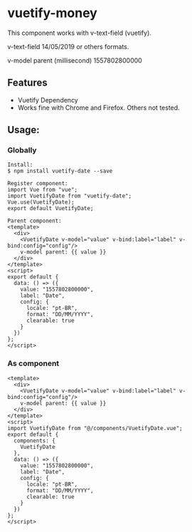 # vuetify-money

This component works with v-text-field (vuetify).

v-text-field
14/05/2019 or others formats.

v-model parent (millisecond)
1557802800000

## Features

- Vuetify Dependency
- Works fine with Chrome and Firefox. Others not tested.

## Usage:

### Globally
```
Install:
$ npm install vuetify-date --save

Register component:
import Vue from "vue";
import VuetifyDate from "vuetify-date";
Vue.use(VuetifyDate);
export default VuetifyDate;

Parent component:
<template>
  <div>
    <VuetifyDate v-model="value" v-bind:label="label" v-bind:config="config"/>
    v-model parent: {{ value }}
  </div>
</template>
<script>
export default {
  data: () => ({
    value: "1557802800000",
    label: "Date",
    config: {
      locale: "pt-BR",
      format: "DD/MM/YYYY",
      clearable: true
    }
  })
};
</script>

```
### As component
```
<template>
  <div>
    <VuetifyDate v-model="value" v-bind:label="label" v-bind:config="config"/>
    v-model parent: {{ value }}
  </div>
</template>
<script>
import VuetifyDate from "@/components/VuetifyDate.vue";
export default {
  components: {
    VuetifyDate
  },
  data: () => ({
    value: "1557802800000",
    label: "Date",
    config: {
      locale: "pt-BR",
      format: "DD/MM/YYYY",
      clearable: true
    }
  })
};
</script>
```
